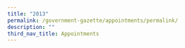 ```yaml
---
title: "2013"
permalink: /government-gazette/appointments/permalink/
description: ""
third_nav_title: Appointments
---
```

